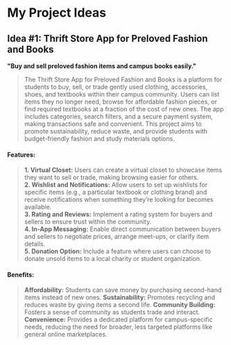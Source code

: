 # My Project Ideas

## Idea #1: Thrift Store App for Preloved Fashion and Books
**"Buy and sell preloved fashion items and campus books easily."**
> The Thrift Store App for Preloved Fashion and Books is a platform for students to buy, sell, or trade gently used clothing, accessories, shoes, and textbooks within their campus community. Users can list items they no longer need, browse for affordable fashion pieces, or find required textbooks at a fraction of the cost of new ones. The app includes categories, search filters, and a secure payment system, making transactions safe and convenient. This project aims to promote sustainability, reduce waste, and provide students with budget-friendly fashion and study materials options.

#### Features:
> **1. Virtual Closet:** Users can create a virtual closet to showcase items they want to sell or trade, making browsing easier for others. \
> **2. Wishlist and Notifications:** Allow users to set up wishlists for specific items (e.g., a particular textbook or clothing brand) and receive notifications when something they’re looking for becomes available. \
> **3. Rating and Reviews:** Implement a rating system for buyers and sellers to ensure trust within the community. \
> **4. In-App Messaging:** Enable direct communication between buyers and sellers to negotiate prices, arrange meet-ups, or clarify item details. \
> **5. Donation Option:** Include a feature where users can choose to donate unsold items to a local charity or student organization.

#### Benefits:
> **Affordability:** Students can save money by purchasing second-hand items instead of new ones.
> **Sustainability:** Promotes recycling and reduces waste by giving items a second life.
> **Community Building:** Fosters a sense of community as students trade and interact.
> **Convenience:** Provides a dedicated platform for campus-specific needs, reducing the need for broader, less targeted platforms like general online marketplaces.
